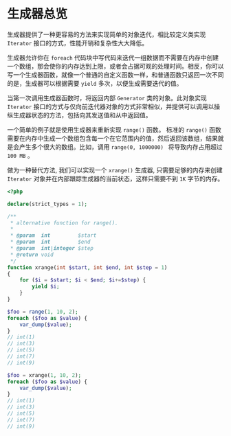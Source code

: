 # 生成器总览

生成器提供了一种更容易的方法来实现简单的对象迭代，相比较定义类实现 `Iterator` 接口的方式，性能开销和复杂性大大降低。

生成器允许你在 `foreach` 代码块中写代码来迭代一组数据而不需要在内存中创建一个数组，那会使你的内存达到上限，或者会占据可观的处理时间。相反，你可以写一个生成器函数，就像一个普通的自定义函数一样，和普通函数只返回一次不同的是，生成器可以根据需要 `yield` 多次，以便生成需要迭代的值。

当第一次调用生成器函数时，将返回内部 `Generator` 类的对象。此对象实现 `Iterator` 接口的方式与仅向前迭代器对象的方式非常相似，并提供可以调用以操纵生成器状态的方法，包括向其发送值和从中返回值。

一个简单的例子就是使用生成器来重新实现 `range()` 函数。 标准的 `range()` 函数需要在内存中生成一个数组包含每一个在它范围内的值，然后返回该数组，结果就是会产生多个很大的数组。比如，调用 `range(0, 1000000) ` 将导致内存占用超过 `100 MB` 。

做为一种替代方法, 我们可以实现一个 `xrange()` 生成器, 只需要足够的内存来创建 `Iterator` 对象并在内部跟踪生成器的当前状态，这样只需要不到 `1K` 字节的内存。

```php
<?php

declare(strict_types = 1);

/**
 * alternative function for range().
 *
 * @param  int         $start
 * @param  int         $end
 * @param  int|integer $step
 * @return void
 */
function xrange(int $start, int $end, int $step = 1)
{
    for ($i = $start; $i < $end; $i+=$step) {
        yield $i;
    }
}

$foo = range(1, 10, 2);
foreach ($foo as $value) {
    var_dump($value);
}
// int(1)
// int(3)
// int(5)
// int(7)
// int(9)

$foo = xrange(1, 10, 2);
foreach ($foo as $value) {
    var_dump($value);
}
// int(1)
// int(3)
// int(5)
// int(7)
// int(9)

```

